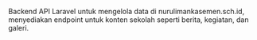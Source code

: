 Backend API Laravel untuk mengelola data di nurulimankasemen.sch.id, menyediakan endpoint untuk konten sekolah seperti berita, kegiatan, dan galeri.